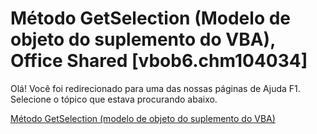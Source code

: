
# Método GetSelection (Modelo de objeto do suplemento do VBA), Office Shared [vbob6.chm104034]

Olá! Você foi redirecionado para uma das nossas páginas de Ajuda F1. Selecione o tópico que estava procurando abaixo.

[Método GetSelection (modelo de objeto do suplemento do VBA)](http://msdn.microsoft.com/library/f7275ba1-85a3-4939-2ab2-f39e750623f0%28Office.15%29.aspx)
